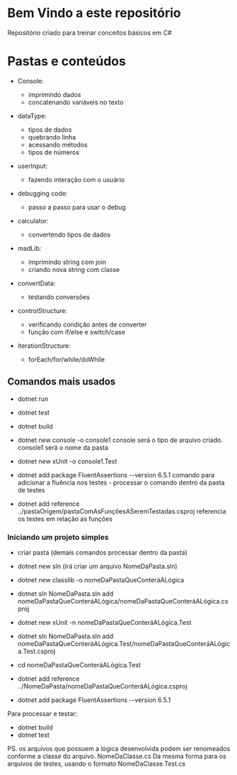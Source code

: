 # Bem Vindo a este repositório

Repositório criado para treinar conceitos básicos em C#

# Pastas e conteúdos

- Console: 
    - imprimindo dados
    - concatenando variáveis no texto

- dataType:
    - tipos de dados
    - quebrando linha
    - acessando métodos
    - tipos de números

- userInput:
    - fazendo interação com o usuário

- debugging code:
    - passo a passo para usar o debug

- calculator:
    - convertendo tipos de dados

- madLib:
    - imprimindo string com join
    - criando nova string com classe

- convertData:
    - testando conversões

- controlStructure:
    - verificando condição antes de converter
    - função com if/else e switch/case

- iterationStructure:
    - forEach/for/while/doWhile

## Comandos mais usados

- dotnet run
- dotnet test
- dotnet build

- dotnet new console -o console1
    console será o tipo de arquivo criado. console1 será o nome da pasta

- dotnet new xUnit -o console1.Test
- dotnet add package FluentAssertions --version 6.5.1
    comando para adicionar a fluência nos testes - processar o comando dentro da pasta de testes
- dotnet add reference ../pastaOrigem/pastaComAsFunçõesASeremTestadas.csproj
    referencia os testes em relação as funções

### Iniciando um projeto simples
- criar pasta (demais comandos processar dentro da pasta)
- dotnet new sln (irá criar um arquivo NomeDaPasta.sln)
- dotnet new classlib -o nomeDaPastaQueConteráALógica
- dotnet sln NomeDaPasta.sln add nomeDaPastaQueConteráALógica/nomeDaPastaQueConteráALógica.csproj

- dotnet new xUnit -n nomeDaPastaQueConteráALógica.Test
- dotnet sln NomeDaPasta.sln add nomeDaPastaQueConteráALógica.Test/nomeDaPastaQueConteráALógica.Test.csproj
- cd nomeDaPastaQueConteráALógica.Test
- dotnet add reference ../NomeDaPasta/nomeDaPastaQueConteráALógica.csproj
- dotnet add package FluentAssertions --version 6.5.1

Para processar e testar:
 - dotnet build
 - dotnet test

PS. os arquivos que possuem a lógica desenvolvida podem ser renomeados conforme a classe do arquivo. NomeDaClasse.cs
Da mesma forma para os arquivos de testes, usando o formato NomeDaClasse.Test.cs
